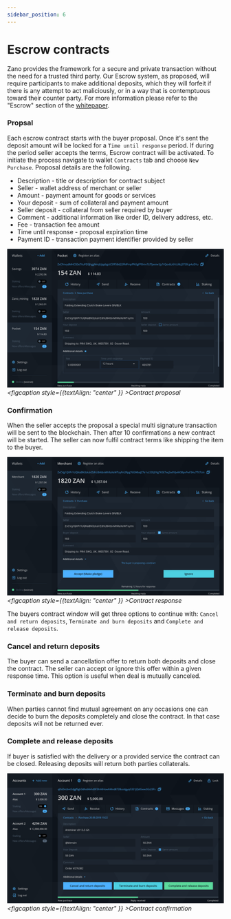 ```yaml
---
sidebar_position: 6
---
```


# Escrow contracts

Zano provides the framework for a secure and private transaction without the need for a trusted third party. Our Escrow system, as proposed, will require participants to make additional deposits, which they will forfeit if there is any attempt to act maliciously, or in a way that is contemptuous toward their counter party. For more information please refer to the "Escrow" section of the [whitepaper](https://docs.zano.org/docs/learn/whitepaper/).

### Propsal

Each escrow contract starts with the buyer proposal. Once it's sent the deposit amount will be locked for a `Time until response` period. If during the period seller accepts the terms, Escrow contract will be activated. To initiate the process navigate to wallet `Contracts` tab and choose `New Purchase`. Proposal details are the following.

- Description - title or description for contract subject
- Seller - wallet address of merchant or seller
- Amount - payment amount for goods or services
- Your deposit - sum of collateral and payment amount
- Seller deposit - collateral from seller required by buyer
- Comment - additional information like order ID, delivery address, etc.
- Fee - transaction fee amount
- Time until response - proposal expiration time
- Payment ID - transaction payment identifier provided by seller

![alt contract-propsal](../../static/img/use/escrow-contracts/contract-propsal.png "contract-propsal")_<figcaption style={{textAlign: "center" }} >Contract proposal</figcaption>_

### Confirmation

When the seller accepts the proposal a special multi signature transaction will be sent to the blockchain. Then after 10 confirmations a new contract will be started. The seller can now fulfil contract terms like shipping the item to the buyer.

![alt contract-response](../../static/img/use/escrow-contracts/contract-response.png "contract-response")_<figcaption style={{textAlign: "center" }} >Contract response</figcaption>_

The buyers contract window will get three options to continue with: `Cancel and return deposits`, `Terminate and burn deposits` and `Complete and release deposits`.

### Cancel and return deposits

The buyer can send a cancellation offer to return both deposits and close the contract. The seller can accept or ignore this offer within a given response time. This option is useful when deal is mutually canceled.

### Terminate and burn deposits

When parties cannot find mutual agreement on any occasions one can decide to burn the deposits completely and close the contract. In that case deposits will not be returned ever.

### Complete and release deposits

If buyer is satisfied with the delivery or a provided service the contract can be closed. Releasing deposits will return both parties collaterals.

![alt contract-confirmation](../../static/img/use/escrow-contracts/contract-confirmation.png "contract-confirmation")_<figcaption style={{textAlign: "center" }} >Contract confirmation</figcaption>_
